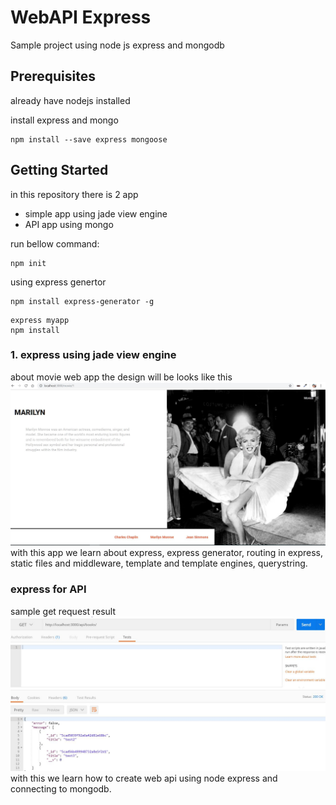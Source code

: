 # WebAPI Express
Sample project using node js express and mongodb

## Prerequisites
already have nodejs installed

install express and mongo
```
npm install --save express mongoose
```

## Getting Started
in this repository there is 2 app
- simple app using jade view engine
- API app using mongo

run bellow command:

```
npm init
```
using express genertor
```
npm install express-generator -g
```
```
express myapp
npm install
```
### 1. express using jade view engine
about movie web app the design will be looks like this
![](./CaptureWebApp.jpg)
with this app we learn about express, express generator, routing in express, static files and middleware, template and template engines, querystring.
### express for API
sample get request result
![](./Capturewebapi.jpg)
with this we learn how to create web api using node express and connecting to mongodb.
